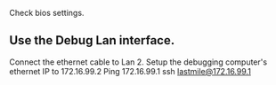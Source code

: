 Check bios settings.

## Use the Debug Lan interface.

Connect the ethernet cable to Lan 2. 
Setup the debugging computer's ethernet IP to 172.16.99.2
Ping 172.16.99.1
ssh lastmile@172.16.99.1